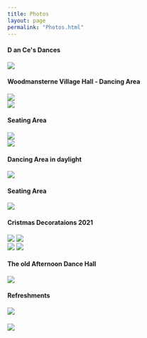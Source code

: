 ```yaml
---
title: Photos
layout: page
permalink: "Photos.html"
---
```

<article class="grid_12 grid_12 center-text">
  <h4>D an Ce's Dances</h4>
<img src="images/Lights_flashing.gif" class="padded-bottom"/>
</article>

<article class="grid_12 center-text">
<h4>Woodmansterne Village Hall - Dancing Area</h4>
 </article> 
 
 <article class="grid_6 center-text">
<img src="images/DSC04058c.JPG" class="padded-bottom"/>
</article>

 <article class="grid_6 center-text">
<img src="images/WVH_Hall_from_door480.JPG" class="padded-bottom"/>
</article>

<article class="grid_12 center-text">
<h4>Seating Area</h4>
 </article> 
 
 <article class="grid_6 center-text">
  <img src="images/DSC04060c.JPG" class="padded-bottom"/>
</article>

 <article class="grid_6 center-text">
  <img src="images/WVH_Seating_area480.JPG" class="padded-bottom"/>
</article>

<article class="grid_6 center-text">
<h4> Dancing Area in daylight</h4>
<img src="images/DSC04058c.JPG" class="padded-bottom"/>
<h4>Seating Area</h4>
  <img src="images/DSC04060c.JPG" class="padded-bottom"/>
</article>

<article class="grid_12 center-text padded bottom">
<h4>Cristmas Decorataions 2021</h4>
</article>

<article class="grid_6 center-text padded bottom">
<img src="images/Christmas_decorationsc.JPG" class="padded-bottom"/>
<img src="images/Christmas_decorations_2c.JPG" class="padded-bottom"/>
</article>

<article class="grid_6 center-text padded bottom">
  <img src="images/Christmas_tablesc.JPG" class="padded-bottom"/>
  <img src="images/Christmas_tables_2c.JPG" class="padded-bottom"/>
</article>


<article class="grid_12 Visible center-text">
<h4>The old Afternoon Dance Hall</h4>
<img src="images/HALL.jpg" class="padded-bottom"/>

<h4>Refreshments</h4>
<img src="images/D_and_Cs_004.jpg" class="padded-bottom"/>
<h4></h4>
<img src="images/2015_May_0111.jpg" class="padded-bottom"/>
</article>





